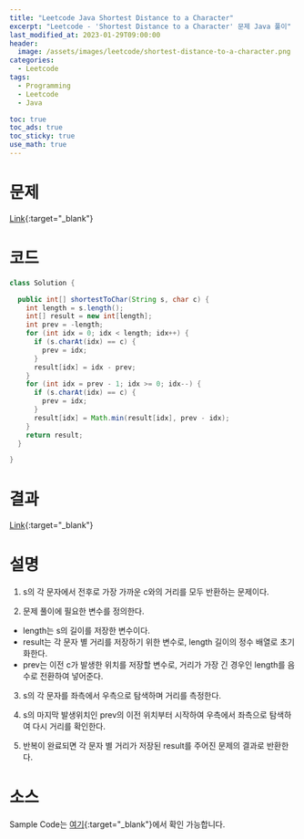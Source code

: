 ```yaml
---
title: "Leetcode Java Shortest Distance to a Character"
excerpt: "Leetcode - 'Shortest Distance to a Character' 문제 Java 풀이"
last_modified_at: 2023-01-29T09:00:00
header:
  image: /assets/images/leetcode/shortest-distance-to-a-character.png
categories:
  - Leetcode
tags:
  - Programming
  - Leetcode
  - Java

toc: true
toc_ads: true
toc_sticky: true
use_math: true
---
```

# 문제
[Link](https://leetcode.com/problems/shortest-distance-to-a-character){:target="_blank"}

# 코드
```java
class Solution {

  public int[] shortestToChar(String s, char c) {
    int length = s.length();
    int[] result = new int[length];
    int prev = -length;
    for (int idx = 0; idx < length; idx++) {
      if (s.charAt(idx) == c) {
        prev = idx;
      }
      result[idx] = idx - prev;
    }
    for (int idx = prev - 1; idx >= 0; idx--) {
      if (s.charAt(idx) == c) {
        prev = idx;
      }
      result[idx] = Math.min(result[idx], prev - idx);
    }
    return result;
  }

}
```

# 결과
[Link](https://leetcode.com/problems/shortest-distance-to-a-character/submissions/887111161/){:target="_blank"}

# 설명
1. s의 각 문자에서 전후로 가장 가까운 c와의 거리를 모두 반환하는 문제이다.

2. 문제 풀이에 필요한 변수를 정의한다.
- length는 s의 길이를 저장한 변수이다.
- result는 각 문자 별 거리를 저장하기 위한 변수로, length 길이의 정수 배열로 초기화한다.
- prev는 이전 c가 발생한 위치를 저장할 변수로, 거리가 가장 긴 경우인 length를 음수로 전환하여 넣어준다.

3. s의 각 문자를 좌측에서 우측으로 탐색하며 거리를 측정한다.

4. s의 마지막 발생위치인 prev의 이전 위치부터 시작하여 우측에서 좌측으로 탐색하여 다시 거리를 확인한다.

5. 반복이 완료되면 각 문자 별 거리가 저장된 result를 주어진 문제의 결과로 반환한다.

# 소스
Sample Code는 [여기](https://github.com/GracefulSoul/leetcode/blob/master/src/main/java/gracefulsoul/problems/ShortestDistanceToACharacter.java){:target="_blank"}에서 확인 가능합니다.